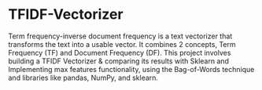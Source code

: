 # TFIDF-Vectorizer
Term frequency-inverse document frequency is a text vectorizer that transforms the text into a usable vector. It combines 2 concepts, Term Frequency (TF) and Document Frequency (DF). This project involves building a TFIDF Vectorizer & comparing its results with Sklearn and Implementing max features functionality, using the Bag-of-Words technique and libraries like pandas, NumPy, and sklearn.
